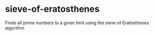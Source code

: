 # sieve-of-eratosthenes
Finds all prime numbers to a given limit using the sieve of Eratosthenes algorithm
